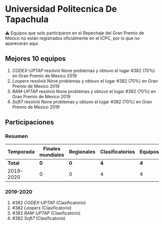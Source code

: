 # Universidad Politecnica De Tapachula

:warning: Equipos que solo participaron en el Repechaje del Gran Premio de México no están registrados oficialmente en el ICPC, por lo que no aparecerán aquí.

## Mejores 10 equipos

1. _CODEX-UPTAP_ resolvió None problemas y obtuvo el lugar #382 (70%) en Gran Premio de Mexico 2019
1. _Loopers_ resolvió None problemas y obtuvo el lugar #382 (70%) en Gran Premio de Mexico 2019
1. _RAM-UPTAP_ resolvió None problemas y obtuvo el lugar #382 (70%) en Gran Premio de Mexico 2019
1. _Soft7_ resolvió None problemas y obtuvo el lugar #382 (70%) en Gran Premio de Mexico 2019

## Participaciones

### Resumen

| Temporada | Finales mundiales | Regionales | Clasificatorios | Equipos |
| --- | --- | --- | --- | --- |
| **Total** | **0** | **0** | **4** | **4** |
| 2019-2020 | 0 | 0 | 4 | 4 |

### 2019-2020

1. #382 _CODEX-UPTAP_ (Clasificatorio)
1. #382 _Loopers_ (Clasificatorio)
1. #382 _RAM-UPTAP_ (Clasificatorio)
1. #382 _Soft7_ (Clasificatorio)



